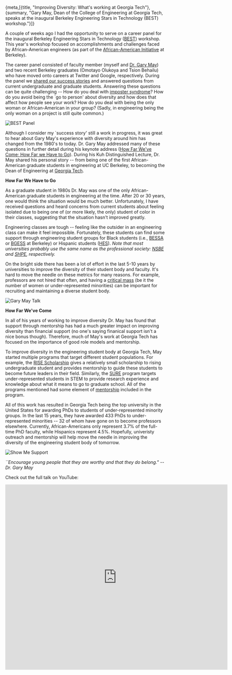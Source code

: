 {meta,[{title, "Improving Diversity: What's working at Georgia Tech"},{summary, "Gary May, Dean of the College of Engineering at Georgia Tech, speaks at the inaugural Berkeley Engineering Stars in Technology (BEST) workshop."}]}

A couple of weeks ago I had the opportunity to serve on a career panel for the inaugural Berkeley Engineering Stars in Technology ([BEST](//eecs.berkeley.edu/XRG/BEST/)) workshop. This year's workshop focused on accomplishments and challenges faced by African-American engineers (as part of the [African-American Initiative](//diversity.berkeley.edu/african-american-initiative) at Berkeley). 

The career panel consisted of faculty member (myself and [Dr. Gary May](//www.ece.gatech.edu/faculty-staff-directory/gary-s-may)) and two recent Berkeley graduates (Omotayo Olukoya and Tsion Behailu) who have moved onto careers at Twitter and Google, respectively. During the panel we [shared our success stories](//stemation.com/blog/harveymudd.html) and answered questions from current undergraduate and graduate students. Answering these questions can be quite challenging -- How do you deal with [imposter syndrome](https://en.wikipedia.org/wiki/Impostor_syndrome)? How do you avoid being the `go to person' about diversity and how does that affect how people see your work? How do you deal with being the only woman or African-American in your group? (Sadly, in engineering being the only woman on a project is still quite common.)

![BEST Panel](/assets/images/BEST_Panel1.jpg)

Although I consider my `success story' still a work in progress, it was great to hear about Gary May's experience with diversity around him has changed from the 1980's to today. Dr. Gary May addressed many of these questions in further detail during his keynote address ([How Far We've Come; How Far we Have to Go](//www.youtube.com/watch?v=-aKX74E7g7o)). During his Kuh Distinguished Lecture, Dr. May shared his personal story -- from being one of the first African-American graduate students in engineering at UC Berkeley, to becoming the Dean of Engineering at [Georgia Tech](//www.coe.gatech.edu/).  

**How Far We Have to Go**

As a graduate student in 1980s Dr. May was one of the only African-American graduate students in engineering at the time. After 20 or 30 years, one would think the situation would be much better. Unfortunately, I have received questions and heard concerns from current students about feeling isolated due to being one of (or more likely, the only) student of color in their classes, suggesting that the situation hasn't improved greatly. 

Engineering classes are tough -- feeling like the outsider in an engineering class can make it feel impossible. Fortunately, these students can find some support through engineering student groups for Black students (i.e., [BESSA](//ucbessa.berkeley.edu/) or [BGESS](//www.eecs.berkeley.edu/Students/organizations.shtml#bgess) at Berkeley) or Hispanic students ([HES](//hes.berkeley.edu/)). *Note that most universities probably use the same name as the professional society: [NSBE](//www.nsbe.org/home.aspx) and [SHPE](//www.shpe.org/), respectively.*

On the bright side there has been a lot of effort in the last 5-10 years by universities to improve the diversity of their student body and faculty. It's hard to move the needle on these metrics for many reasons. For example, professors are not hired that often, and having a [critical mass](//www.npr.org/templates/story/story.php?storyId=125859207) (be it the number of women or under-represented minorities) can be important for recruiting and maintaining a diverse student body.

![Gary May Talk](/assets/images/GaryMay.png)

**How Far We've Come**

In all of his years of working to improve diversity Dr. May has found that support through mentorship has had a much greater impact on improving diversity than financial support (no one's saying finanical support isn't a nice bonus though). Therefore, much of May's work at Georgia Tech has focused on the importance of good role models and mentorship. 

To improve diversity in the engineering student body at Georgia Tech, May started multiple programs that target different student populations. For example, the [RISE Scholarship](//ceed.gatech.edu/programs/undergrad/rise) gives a relatively small scholarship to rising undergraduate student and provides mentorship to guide these students to become future leaders in their field. Similarly, the [SURE](//www.sure.gatech.edu/) program targets under-represented students in STEM to provide research experience and knowledge about what it means to go to graduate school. All of the programs mentioned had some element of [mentorship](//localhost:8000/blog/EBCF.html) included in the program. 

All of this work has resulted in Georgia Tech being the top university in the United States for awarding PhDs to students of under-represented minority groups. In the last 15 years, they have awarded 433 PhDs to under-represented minorities -- 32 of whom have gone on to become professors elsewhere. Currently, African-Americans only represent 3.7% of the full-time PhD faculty, while Hispanics represent 4.5%. Hopefully, univeristy outreach and mentorship will help move the needle in improving the diversity of the engineering student body of tomorrow. 

![Show Me Support](/assets/images/ShowMeSupport.png)

*``Encourage young people that they are worthy and that they do belong." --Dr. Gary May* 

Check out the full talk on YouTube:
<iframe src="http://www.youtube.com/embed/-aKX74E7g7o?wmode=transparent" allowfullscreen frameborder="0" height="584px" width="700px">
</iframe>

